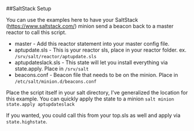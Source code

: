 ##SaltStack Setup

You can use the examples here to have your SaltStack (https://www.saltstack.com/) minion send a beacon back
to a master reactor to call this script.

* master - Add this reactor statement into your master config file.
* aptupdate.sls - This is your reactor sls, place in your reactor folder. ex. `/srv/salt/reactor/aptupdate.sls`
* aptupdateslack.sls - This state will let you install everything via state.apply.  Place in `/srv/salt`
* beacons.conf - Beacon file that needs to be on the minion.  Place in `/etc/salt/minion.d/beacons.conf`

Place the script itself in your salt directory, I've generalized the location for this example.
You can quickly apply the state to a minion `salt minion state.apply aptupdateslack`

If you wanted, you could call this from your top.sls as well and apply via `state.highstate`.
